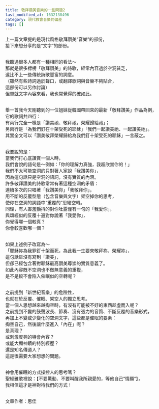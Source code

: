 ```yaml
---
title: 敬拜讚美音樂的一些問題2
last_modified_at: 1632138496
category: 現代教會音樂的偏差
tags: []
---
```


<p>上一篇文章提的是現代風格敬拜讚美“音樂”的部份，<br>
接下來想分享的是“文字”的部份。</p>

<p><br>
我聽過很多人都有一種相同的看法～<br>
那就是很多標榜「敬拜讚美」的詩歌，經常內容過於空洞貧乏，<br>
遠比不上一些傳統詩歌豐富的詞意。<br>
（雖然有些詩詞過於聱口，或翻譯歌詞與音樂不夠貼合，<br>
這部份可以另作討論）<br>
但單就文字內容來看，我也常覺得的確如此。</p>

<p><br>
舉一首我今天剛聽到的一位姐妹從韓國帶回來的最新「敬拜讚美」作品為例，<br>
它的歌詞共四行：<br>
有兩行完全一樣是「讚美祂、敬拜祂，榮耀歸給祂」；<br>
另兩行是「為我們釘在十架受死的耶穌」「我們一起讚美祂、一起讚美祂」。<br>
其實全文可以「讚美敬拜榮耀歸給為我們釘十架受死的耶穌」一言蔽之。</p>

<p><br>
我要說的是：<br>
當我們打心底讚賞一個人時，<br>
我們會說的語句是～例如：「你的理解力真強，我超欣賞你的！」<br>
我們不太可能空洞的只對著人家說「我讚美你」，<br>
因為這句話只是空洞的語詞，沒有實質的內涵。<br>
許多敬拜讚美的詩歌常常有著這種空洞的矛盾：<br>
連續多次的只唱著「我讚美你」「我敬拜你」，<br>
用不斷的反覆型態（包含音樂與文字）架空掉你的思考，<br>
使你在空洞的詞語中“重覆的”思緒空轉。<br>
同理，有人害羞顫抖的對你吐露僅有一句的「我愛你」，<br>
與頌經似的反覆十遍對你說著「我愛你」，<br>
你覺得哪一個較真？<br>
你會較喜歡哪一個？</p>

<p><br>
如果上述例子改寫為～<br>
「耶穌祢為我罪釘十架而死，為此我一生要來敬拜祢、榮耀祢」，<br>
這句話雖沒有寫到「讚美」，<br>
但卻已經包含著對耶穌最高讚美尊崇的實質意義了。<br>
如此內容既不空洞也不做無意義的重複，<br>
是不是較不會陷入催眠似的空轉呢？</p>

<p><br>
之前提到「新世紀音樂」的危險性，<br>
也就在於反覆、催眠、架空人的獨立思考。<br>
當一個人思想越來越掏空時，有沒有可能被不好的東西趁虛而入呢？<br>
之前提到不變的鼓聲波長、節奏、沒有張力的音質、不斷反覆的音樂形式，<br>
再加上不變或少變化的空洞文字，這些都是催眠的要素：<br>
掏空自己，然後讓什麼進入「內在」呢？<br>
是真理？<br>
或刺激度夠的特會內容？<br>
或能大顯神蹟的特別經歷？<br>
還是知名傳道人？<br>
這是很需要大家想想的問題。</p>

<p><br>
神會用催眠的方式操控人的思考嗎？<br>
聖經雅歌裡說：【不要驚動、不要叫醒我所親愛的，等他自己“情願”】，<br>
我相信這才是神對待我們的方式！</p>

<p><br>
文章作者：思佳<br>
&nbsp;</p>

<p>&nbsp;</p>

